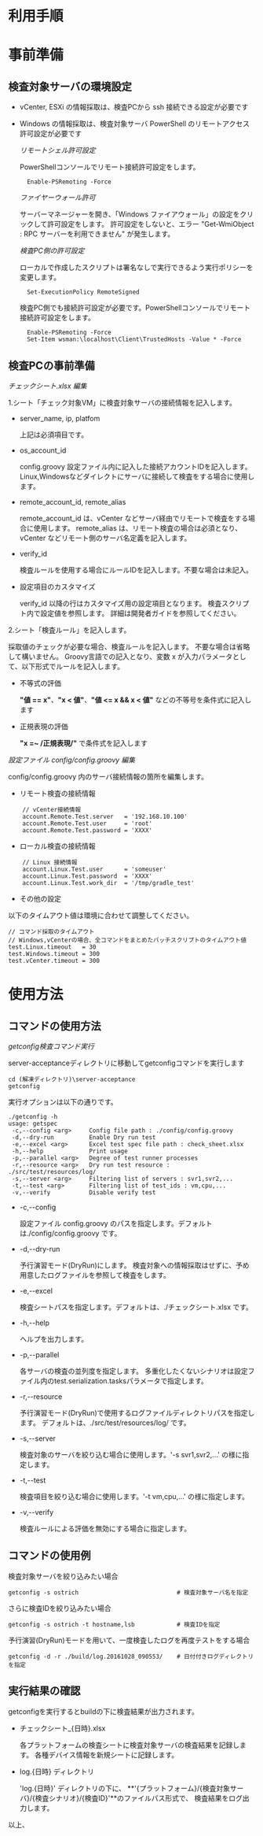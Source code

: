利用手順
========

事前準備
========

検査対象サーバの環境設定
------------------------

* vCenter, ESXi の情報採取は、検査PCから ssh 接続できる設定が必要です
* Windows の情報採取は、検査対象サーバ PowerShell のリモートアクセス許可設定が必要です

	*リモートシェル許可設定*

	PowerShellコンソールでリモート接続許可設定をします。

	    Enable-PSRemoting -Force

	*ファイヤーウォール許可*

	サーバーマネージャーを開き、「Windows ファイアウォール」の設定をクリックして許可設定をします。
	許可設定をしないと、エラー "Get-WmiObject : RPC サーバーを利用できません" が発生します。

	*検査PC側の許可設定*

	ローカルで作成したスクリプトは署名なしで実行できるよう実行ポリシーを変更します。

		Set-ExecutionPolicy RemoteSigned

	検査PC側でも接続許可設定が必要です。PowerShellコンソールでリモート接続許可設定をします。

	    Enable-PSRemoting -Force
	    Set-Item wsman:\localhost\Client\TrustedHosts -Value * -Force

検査PCの事前準備
----------------

*チェックシート.xlsx 編集*

1.シート「チェック対象VM」に検査対象サーバの接続情報を記入します。

* server_name, ip, platfom

	上記は必須項目です。

* os_account_id

	config.groovy 設定ファイル内に記入した接続アカウントIDを記入します。
	Linux,Windowsなどダイレクトにサーバに接続して検査をする場合に使用します。

* remote_account_id, remote_alias

	remote_account_id は、vCenter などサーバ経由でリモートで検査をする場合に使用します。
	remote_alias は、リモート検査の場合は必須となり、 vCenter などリモート側のサーバ名定義を記入します。

* verify_id

	検査ルールを使用する場合にルールIDを記入します。不要な場合は未記入。

* 設定項目のカスタマイズ

	verify_id 以降の行はカスタマイズ用の設定項目となります。
	検査スクリプト内で設定値を参照します。
	詳細は開発者ガイドを参照してください。

2.シート「検査ルール」を記入します。

採取値のチェックが必要な場合、検査ルールを記入します。
不要な場合は省略して構いません。
Groovy言語での記入となり、変数 x が入力パラメータとして、以下形式でルールを記入します。

* 不等式の評価

	**"値 == x"**、**"x < 値"**、**"値 <= x && x < 値"** などの不等号を条件式に記入します

* 正規表現の評価

	**"x =~ /正規表現/"** で条件式を記入します

*設定ファイル config/config.groovy 編集*

config/config.groovy 内のサーバ接続情報の箇所を編集します。

* リモート検査の接続情報

```
	// vCenter接続情報
	account.Remote.Test.server   = '192.168.10.100'
	account.Remote.Test.user     = 'root'
	account.Remote.Test.password = 'XXXX'
```

* ローカル検査の接続情報

```
	// Linux 接続情報
	account.Linux.Test.user      = 'someuser'
	account.Linux.Test.password  = 'XXXX'
	account.Linux.Test.work_dir  = '/tmp/gradle_test'
```

* その他の設定

以下のタイムアウト値は環境に合わせて調整してください。

```
// コマンド採取のタイムアウト
// Windows,vCenterの場合、全コマンドをまとめたバッチスクリプトのタイムアウト値
test.Linux.timeout   = 30
test.Windows.timeout = 300
test.vCenter.timeout = 300
```

使用方法
========

コマンドの使用方法
------------------

*getconfig検査コマンド実行*

server-acceptanceディレクトリに移動してgetconfigコマンドを実行します

```
cd (解凍ディレクトリ)\server-acceptance
getconfig
```

実行オプションは以下の通りです。

```
./getconfig -h
usage: getspec
 -c,--config <arg>     Config file path : ./config/config.groovy
 -d,--dry-run          Enable Dry run test
 -e,--excel <arg>      Excel test spec file path : check_sheet.xlsx
 -h,--help             Print usage
 -p,--parallel <arg>   Degree of test runner processes
 -r,--resource <arg>   Dry run test resource : ./src/test/resources/log/
 -s,--server <arg>     Filtering list of servers : svr1,svr2,...
 -t,--test <arg>       Filtering list of test_ids : vm,cpu,...
 -v,--verify           Disable verify test
```

* -c,--config <arg>

	設定ファイル config.groovy のパスを指定します。デフォルトは./config/config.groovy です。

* -d,--dry-run

	予行演習モード(DryRun)にします。
	検査対象への情報採取はせずに、予め用意したログファイルを参照して検査をします。

* -e,--excel <arg>

	検査シートパスを指定します。デフォルトは、./チェックシート.xlsx です。

* -h,--help

	ヘルプを出力します。

* -p,--parallel <arg>

	各サーバの検査の並列度を指定します。
	多重化したくないシナリオは設定ファイル内のtest.serialization.tasksパラメータで指定します。

* -r,--resource <arg>

	予行演習モード(DryRun)で使用するログファイルディレクトリパスを指定します。
	デフォルトは、./src/test/resources/log/ です。

* -s,--server <arg>

	検査対象のサーバを絞り込む場合に使用します。'-s svr1,svr2,...' の様に指定します。

* -t,--test <arg>

	検査項目を絞り込む場合に使用します。'-t vm,cpu,...' の様に指定します。

* -v,--verify

	検査ルールによる評価を無効にする場合に指定します。

コマンドの使用例
----------------

検査対象サーバを絞り込みたい場合

```
getconfig -s ostrich							# 検査対象サーバ名を指定
```

さらに検査IDを絞り込みたい場合

```
getconfig -s ostrich -t hostname,lsb			# 検査IDを指定
```

予行演習(DryRun)モードを用いて、一度検査したログを再度テストをする場合

```
getconfig -d -r ./build/log.20161028_090553/	# 日付付きログディレクトリを指定
```

実行結果の確認
--------------

getconfigを実行するとbuildの下に検査結果が出力されます。

* チェックシート_{日時}.xlsx

	各プラットフォームの検査シートに検査対象サーバの検査結果を記録します。
	各種デバイス情報を新規シートに記録します。

* log.{日時} ディレクトリ

	'log.{日時}' ディレクトリの下に、
	**'{プラットフォーム}/{検査対象サーバ}/{検査シナリオ}/{検査ID}'**のファイルパス形式で、
	検査結果をログ出力します。

以上、
